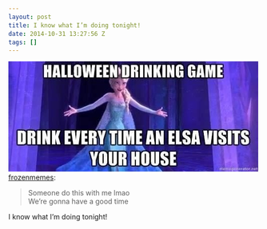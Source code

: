 ```yaml
---
layout: post
title: I know what I’m doing tonight!
date: 2014-10-31 13:27:56 Z
tags: []
---
```

![](/media/2014/10/101416945084.jpg)
[frozenmemes](http://frozenmemes.tumblr.com/post/101053618383/someone-do-this-with-me-lmao-were-gonna-have-a):

> Someone do this with me lmao  
> We’re gonna have a good time

I know what I’m doing tonight!
